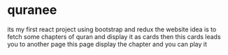# quranee
its my first react project using bootstrap and redux the website idea is to fetch some chapters of quran and display it as cards then this cards leads you to another page this page display the chapter and you can play it
